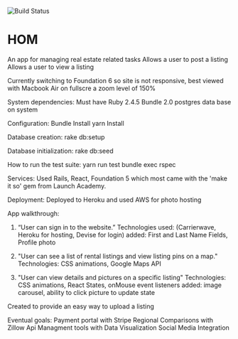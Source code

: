 ![Build Status](https://codeship.com/projects/88820b80-0279-0137-674b-729c7a751547/status?branch=master)
# HOM

An app for managing real estate related tasks
  Allows a user to post a listing
  Allows a user to view a listing

Currently switching to Foundation 6 so site is not responsive, best viewed with Macbook Air on fullscre a zoom level of 150%

System dependencies: 
  Must have Ruby 2.4.5
  Bundle 2.0
  postgres data base
  on system

Configuration: 
  Bundle Install 
  yarn Install 

Database creation:
  rake db:setup 

Database initialization: 
  rake db:seed 

How to run the test suite: 
  yarn run test 
  bundle exec rspec 

Services: 
  Used Rails, React, Foundation 5 which most came with the 'make it so' gem from Launch Academy. 

Deployment: 
  Deployed to Heroku and used AWS for photo hosting 

App walkthrough: 
 
 1)
    “User can sign in to the website.”
      Technologies used: (Carrierwave, Heroku for hosting, Devise for login)
        added: First and Last Name Fields, Profile photo

 2)
    "User can see a list of rental listings and view listing pins on a map."
      Technologies: CSS animations, Google Maps API

 3)
    "User can view details and pictures on a specific listing"
      Technologies: CSS animations, React States, onMouse event listeners
        added: image carousel, ability to click picture to update state

Created to provide an easy way to upload a listing

Eventual goals:
  Payment portal with Stripe
  Regional Comparisons with Zillow Api
  Managment tools with Data Visualization
  Social Media Integration
